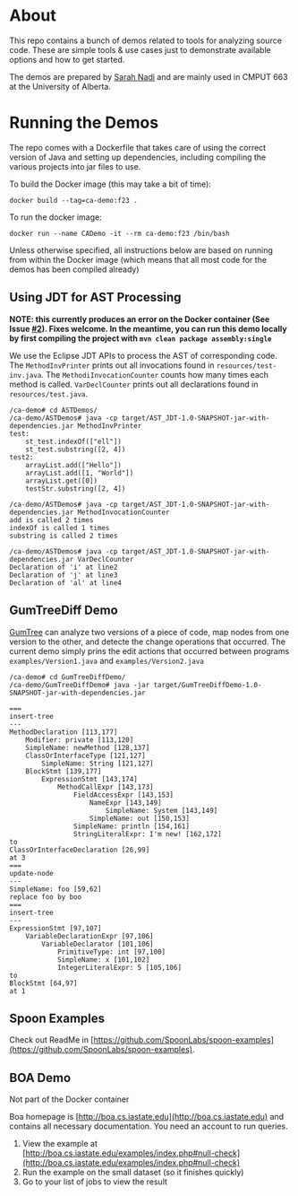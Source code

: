 # About

This repo contains a bunch of demos related to tools for analyzing source code. These are simple tools & use cases just to demonstrate available options and how to get started.

The demos are prepared by [Sarah Nadi](https://sarahnadi.org) and are mainly used in CMPUT 663 at the University of Alberta.

# Running the Demos

The repo comes with a Dockerfile that takes care of using the correct version of Java and setting up dependencies, including compiling the various projects into jar files to use.

To build the Docker image (this may take a bit of time):

```
docker build --tag=ca-demo:f23 .
```

To run the docker image:

```
docker run --name CADemo -it --rm ca-demo:f23 /bin/bash
```

Unless otherwise specified, all instructions below are based on running from within the Docker image (which means that all most code for the demos has been compiled already)

## Using JDT for AST Processing

**NOTE: this currently produces an error on the Docker container (See Issue [#2](https://github.com/snadi/CodeAnalysisDemos/issues/2)). Fixes welcome. In the meantime, you can run this demo locally by first compiling the project with `mvn clean package assembly:single`**

We use the Eclipse JDT APIs to process the AST of corresponding code. The `MethodInvPrinter` prints out all invocations found in `resources/test-inv.java`. The `MethodiInvocationCounter` counts how many times each method is called. `VarDeclCounter` prints out all declarations found in `resources/test.java`.

```
/ca-demo# cd ASTDemos/
/ca-demo/ASTDemos# java -cp target/AST_JDT-1.0-SNAPSHOT-jar-with-dependencies.jar MethodInvPrinter
test:
	st_test.indexOf(["ell"])
	st_test.substring([2, 4])
test2:
	arrayList.add(["Hello"])
	arrayList.add([1, "World"])
	arrayList.get([0])
	testStr.substring([2, 4])

/ca-demo/ASTDemos# java -cp target/AST_JDT-1.0-SNAPSHOT-jar-with-dependencies.jar MethodInvocationCounter
add is called 2 times
indexOf is called 1 times
substring is called 2 times

/ca-demo/ASTDemos# java -cp target/AST_JDT-1.0-SNAPSHOT-jar-with-dependencies.jar VarDeclCounter
Declaration of 'i' at line2
Declaration of 'j' at line3
Declaration of 'al' at line4
```


## GumTreeDiff Demo

[GumTree](https://github.com/GumTreeDiff/gumtree) can analyze two versions of a piece of code, map nodes from one version to the other, and detecte the change operations that occurred. The current demo simply prins the edit actions that occurred between programs `examples/Version1.java` and  `examples/Version2.java`

```
/ca-demo# cd GumTreeDiffDemo/
/ca-demo/GumTreeDiffDemo# java -jar target/GumTreeDiffDemo-1.0-SNAPSHOT-jar-with-dependencies.jar

===
insert-tree
---
MethodDeclaration [113,177]
    Modifier: private [113,120]
    SimpleName: newMethod [128,137]
    ClassOrInterfaceType [121,127]
        SimpleName: String [121,127]
    BlockStmt [139,177]
        ExpressionStmt [143,174]
            MethodCallExpr [143,173]
                FieldAccessExpr [143,153]
                    NameExpr [143,149]
                        SimpleName: System [143,149]
                    SimpleName: out [150,153]
                SimpleName: println [154,161]
                StringLiteralExpr: I'm new! [162,172]
to
ClassOrInterfaceDeclaration [26,99]
at 3
===
update-node
---
SimpleName: foo [59,62]
replace foo by boo
===
insert-tree
---
ExpressionStmt [97,107]
    VariableDeclarationExpr [97,106]
        VariableDeclarator [101,106]
            PrimitiveType: int [97,100]
            SimpleName: x [101,102]
            IntegerLiteralExpr: 5 [105,106]
to
BlockStmt [64,97]
at 1
```

## Spoon Examples

Check out ReadMe in [https://github.com/SpoonLabs/spoon-examples](https://github.com/SpoonLabs/spoon-examples).

## BOA Demo

Not part of the Docker container

Boa homepage is [http://boa.cs.iastate.edu](http://boa.cs.iastate.edu) and contains all necessary documentation. You need an account to run queries.

1. View the example at [http://boa.cs.iastate.edu/examples/index.php#null-check](http://boa.cs.iastate.edu/examples/index.php#null-check)
2. Run the example on the small dataset (so it finishes quickly)
3. Go to your list of jobs to view the result

